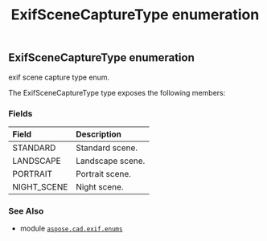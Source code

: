 ﻿---
title: ExifSceneCaptureType enumeration
second_title: Aspose.CAD for Python via .NET API References
description: 
type: docs
weight: 140
url: /python-net/aspose.cad.exif.enums/exifscenecapturetype/
is_root: false
---

## ExifSceneCaptureType enumeration

exif scene capture type enum.



The ExifSceneCaptureType type exposes the following members:

### Fields
| Field | Description |
| :- | :- |
| STANDARD | Standard scene. |
| LANDSCAPE | Landscape scene. |
| PORTRAIT | Portrait scene. |
| NIGHT_SCENE | Night scene. |



### See Also
* module [`aspose.cad.exif.enums`](..)
